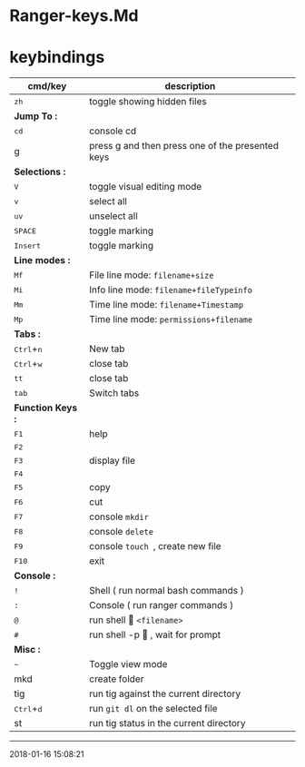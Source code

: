 # Ranger-keys.Md

# keybindings                                                                     
cmd/key                         | description       
--------------------------------|-------------------------------
<kbd>zh</kbd>                   | toggle showing hidden files
**Jump To :**                   | 
<kbd>cd</kbd>                   | console cd
g                               | press g and then press one of the presented keys
**Selections :**                | 
<kbd>V</kbd>                    | toggle visual editing mode
<kbd>v</kbd>                    | select all
<kbd>uv</kbd>                   | unselect all
<kbd>SPACE</kbd>                | toggle marking
<kbd>Insert</kbd>               | toggle marking
**Line modes :**                | 
<kbd>Mf</kbd>                   | File line mode: `filename+size`
<kbd>Mi</kbd>                   | Info line mode: `filename+fileTypeinfo`
<kbd>Mm</kbd>                   | Time line mode: `filename+Timestamp`
<kbd>Mp</kbd>                   | Time line mode: `permissions+filename`
**Tabs :**                      | 
<kbd>Ctrl</kbd>+<kbd>n</kbd>    | New tab
<kbd>Ctrl</kbd>+<kbd>w</kbd>    | close tab
<kbd>tt</kbd>                   | close tab
<kbd>tab</kbd>                  | Switch tabs
**Function Keys :**             | 
<kbd>F1</kbd>                   | help
<kbd>F2</kbd>                   | 
<kbd>F3</kbd>                   | display file
<kbd>F4</kbd>                   | 
<kbd>F5</kbd>                   | copy
<kbd>F6</kbd>                   | cut
<kbd>F7</kbd>                   | console `mkdir `
<kbd>F8</kbd>                   | console `delete `
<kbd>F9</kbd>                   | console `touch `, create new file
<kbd>F10</kbd>                  | exit
**Console :**                   | 
<kbd>!</kbd>                    | Shell ( run normal bash commands )
<kbd>:</kbd>                    | Console ( run ranger commands )
<kbd>@</kbd>                    | run shell  `<filename>`
<kbd>#</kbd>                    | run shell -p  , wait for prompt
**Misc :**                      | 
<kbd>~</kbd>                    | Toggle view mode
mkd                             | create folder
tig                             | run tig against the current directory
<kbd>Ctrl</kbd>+<kbd>d</kbd>    | run `git dl` on the selected file
st                              | run tig status in the current directory


* * *
2018-01-16 15:08:21
